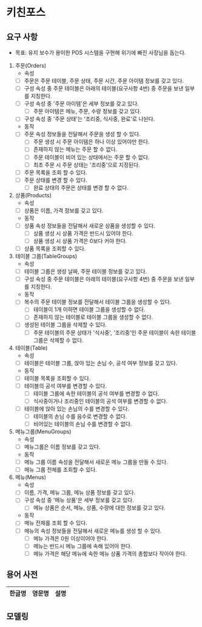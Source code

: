 # 키친포스

## 요구 사항
- 목표: 유지 보수가 용이한 POS 시스템을 구현해 위기에 빠진 사장님을 돕는다.

1. 주문(Orders)
    - 속성
    - [ ] 주문은 주문 테이블, 주문 상태, 주문 시간, 주문 아이템 정보를 갖고 있다.
    - [ ] 구성 속성 중 주문 테이블은 아래의 테이블(요구사항 4번) 중 주문을 보낸 일부를 지칭한다.
    - [ ] 구성 속성 중 '주문 아이템'은 세부 정보를 갖고 있다.
        - [ ] 주문 아이템은 메뉴, 주문, 수량 정보를 갖고 있다.
    - [ ] 구성 속성 중 '주문 상태'는 '조리중, 식사중, 완료'로 나뉜다.
    - 동작
    - [ ] 주문 속성 정보들을 전달해서 주문을 생성 할 수 있다.
        - [ ] 주문 생성 시 주문 아이템은 하나 이상 있어야만 한다.
        - [ ] 존재하지 않는 메뉴는 주문 할 수 없다.
        - [ ] 주문 테이블이 비어 있는 상태에서는 주문 할 수 없다.
        - [ ] 최초 주문 시 주문 상태는 '조리중'으로 지정된다.
    - [ ] 주문 목록을 조회 할 수 있다.
    - [ ] 주문 상태를 변경 할 수 있다.
        - [ ] 완료 상태의 주문은 상태를 변경 할 수 없다.
    
2. 상품(Products)
    - 속성
    - [ ] 상품은 이름, 가격 정보를 갖고 있다. 
    - 동작
    - [ ] 상품 속성 정보들을 전달해서 새로운 상품을 생성할 수 있다.
        - [ ] 상품 생성 시 상품 가격은 반드시 있어야 한다.
        - [ ] 상품 생성 시 상품 가격은 0보다 커야 한다.
    - [ ] 상품 목록을 조회할 수 있다.

3. 테이블 그룹(TableGroups)
    - 속성
    - [ ] 테이블 그룹은 생성 날짜, 주문 테이블 정보를 갖고 있다.
    - [ ] 구성 속성 중 주문 테이블은 아래의 테이블(요구사항 4번) 중 주문을 보낸 일부를 지칭한다.
    - 동작
    - [ ] 복수의 주문 테이블 정보를 전달해서 테이블 그룹을 생성할 수 있다.
        - [ ] 테이블이 1개 이하면 테이블 그룹을 생성할 수 없다.
        - [ ] 존재하지 않는 테이블로 테이블 그룹을 생성할 수 없다.
    - [ ] 생성된 테이블 그룹을 삭제할 수 있다.
        - [ ] 주문 테이블의 주문 상태가 '식사중', '조리중'인 주문 테이블이 속한 테이블 그룹은 삭제할 수 없다.

4. 테이블(Table)
    - 속성
    - [ ] 테이블은 테이블 그룹, 앉아 있는 손님 수, 공석 여부 정보를 갖고 있다.
    - 동작
    - [ ] 테이블 목록을 조회할 수 있다.
    - [ ] 테이블의 공석 여부를 변경할 수 있다.
        - [ ] 테이블 그룹에 속한 테이블의 공석 여부를 변경할 수 없다.
        - [ ] 식사중이거나 조리중인 테이블의 공석 여부를 변경할 수 없다.
    - [ ] 테이블에 앉아 있는 손님의 수를 변경할 수 있다.
        - [ ] 테이블의 손님 수를 음수로 변경할 수 없다.
        - [ ] 비어있는 테이블의 손님 수를 변경할 수 없다.
    
5. 메뉴그룹(MenuGroups)
    - 속성
    - [ ] 메뉴그룹은 이름 정보를 갖고 있다.
    - 동작
    - [ ] 메뉴 그룹 이름 속성을 전달해서 새로운 메뉴 그룹을 만들 수 있다.
    - [ ] 메뉴 그룹 전체를 조회할 수 있다.
    
6. 메뉴(Menus)
    - 속성
    - [ ] 이름, 가격, 메뉴 그룹, 메뉴 상품 정보를 갖고 있다.
    - [ ] 구성 속성 중 '메뉴 상품'은 세부 정보를 갖고 있다.
        - [ ] 메뉴 상품은 순서, 메뉴, 상품, 수량에 대한 정보를 갖고 있다.
    - 동작
    - [ ] 메뉴 전체를 조회 할 수 있다.   
    - [ ] 메뉴의 속성 정보들을 전달해서 새로운 메뉴를 생성 할 수 있다.
        - [ ] 메뉴 가격은 0원 이상이어야 한다.
        - [ ] 메뉴는 반드시 메뉴 그룹에 속해 있어야 한다.
        - [ ] 메뉴 가격은 해당 메뉴에 속한 메뉴 상품 가격의 총합보다 작아야 한다.

## 용어 사전

| 한글명 | 영문명 | 설명 |
| --- | --- | --- |

## 모델링

